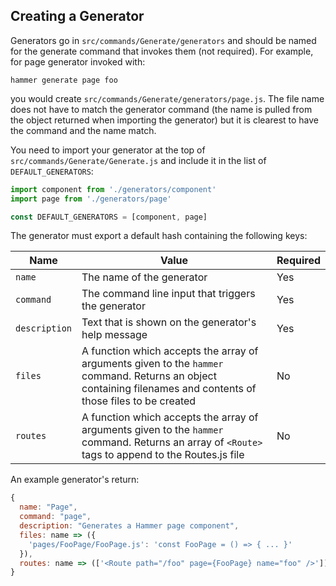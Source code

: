 ## Creating a Generator

Generators go in `src/commands/Generate/generators` and should be named for the generate command that invokes them (not required). For example, for page generator invoked with:

    hammer generate page foo

you would create `src/commands/Generate/generators/page.js`. The file name does not have to match the generator command (the name is pulled from the object returned when importing the generator) but it is clearest to have the command and the name match.

You need to import your generator at the top of `src/commands/Generate/Generate.js` and include it in the list of `DEFAULT_GENERATORS`:

```javascript
import component from './generators/component'
import page from './generators/page'

const DEFAULT_GENERATORS = [component, page]
```

The generator must export a default hash containing the following keys:

| Name          | Value                                                                                                                                                           | Required |
| ------------- | --------------------------------------------------------------------------------------------------------------------------------------------------------------- | -------- |
| `name`        | The name of the generator                                                                                                                                       | Yes      |
| `command`     | The command line input that triggers the generator                                                                                                              | Yes      |
| `description` | Text that is shown on the generator's help message                                                                                                              | Yes      |
| `files`       | A function which accepts the array of arguments given to the `hammer` command. Returns an object containing filenames and contents of those files to be created | No       |
| `routes`      | A function which accepts the array of arguments given to the `hammer` command. Returns an array of `<Route>` tags to append to the Routes.js file               | No       |

An example generator's return:

```javascript
{
  name: "Page",
  command: "page",
  description: "Generates a Hammer page component",
  files: name => ({
    'pages/FooPage/FooPage.js': 'const FooPage = () => { ... }'
  }),
  routes: name => (['<Route path="/foo" page={FooPage} name="foo" />'])
}
```
